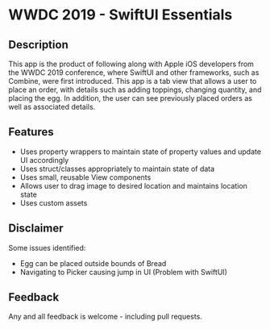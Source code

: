 # WWDC 2019 - SwiftUI Essentials


## Description

This app is the product of following along with Apple iOS developers from the WWDC 2019 conference, 
where SwiftUI and other frameworks, such as Combine, were first introduced. This app is a tab view
that allows a user to place an order, with details such as adding toppings, changing quantity, and 
placing the egg.  In addition, the user can see previously placed orders as well as associated details.


## Features

- Uses property wrappers to maintain state of property
values and update UI accordingly
- Uses struct/classes appropriately to maintain state 
of data
- Uses small, reusable View components
- Allows user to drag image to desired location and 
maintains location state 
- Uses custom assets


## Disclaimer

Some issues identified:

- Egg can be placed outside bounds of Bread
- Navigating to Picker causing jump in UI (Problem with SwiftUI)


## Feedback

Any and all feedback is welcome - including pull requests.
